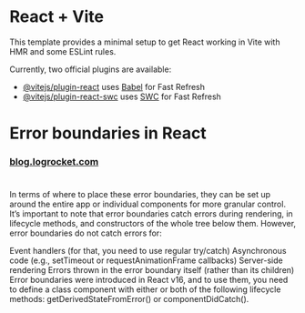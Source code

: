 # React + Vite

This template provides a minimal setup to get React working in Vite with HMR and some ESLint rules.

Currently, two official plugins are available:

- [@vitejs/plugin-react](https://github.com/vitejs/vite-plugin-react/blob/main/packages/plugin-react/README.md) uses [Babel](https://babeljs.io/) for Fast Refresh
- [@vitejs/plugin-react-swc](https://github.com/vitejs/vite-plugin-react-swc) uses [SWC](https://swc.rs/) for Fast Refresh


# Error boundaries in React
### [blog.logrocket.com](https://blog.logrocket.com/react-error-handling-with-react-error-boundary/)
#

In terms of where to place these error boundaries, they can be set up around the entire app or individual components for more granular control. It’s important to note that error boundaries catch errors during rendering, in lifecycle methods, and constructors of the whole tree below them. However, error boundaries do not catch errors for:

Event handlers (for that, you need to use regular try/catch)
Asynchronous code (e.g., setTimeout or requestAnimationFrame callbacks)
Server-side rendering
Errors thrown in the error boundary itself (rather than its children)
Error boundaries were introduced in React v16, and to use them, you need to define a class component with either or both of the following lifecycle methods: getDerivedStateFromError() or componentDidCatch().

